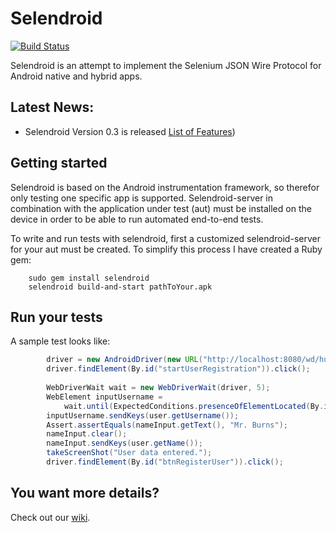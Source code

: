 Selendroid
==========

[![Build Status](https://api.travis-ci.org/DominikDary/selendroid.png)](https://travis-ci.org/DominikDary/selendroid)


Selendroid is an attempt to implement the Selenium JSON Wire Protocol for Android native and hybrid apps.

Latest News:
------------

* Selendroid Version 0.3 is released [List of Features](https://github.com/DominikDary/selendroid/blob/master/changelog.md))

Getting started
---------------

Selendroid is based on the Android instrumentation framework, so therefor only testing one specific app is supported.
Selendroid-server in combination with the application under test (aut) must be installed on the device in order to be able to run automated end-to-end tests.

To write and run tests with selendroid, first a customized selendroid-server for your aut must be created. To simplify this process I have created a Ruby gem:

		sudo gem install selendroid
		selendroid build-and-start pathToYour.apk
		
Run your tests
--------------

A sample test looks like:

```java
		driver = new AndroidDriver(new URL("http://localhost:8080/wd/hub"), getDefaultCapabilities());
		driver.findElement(By.id("startUserRegistration")).click();
		
		WebDriverWait wait = new WebDriverWait(driver, 5);
		WebElement inputUsername =
         	wait.until(ExpectedConditions.presenceOfElementLocated(By.id("inputUsername")));
		inputUsername.sendKeys(user.getUsername());
		Assert.assertEquals(nameInput.getText(), "Mr. Burns");
		nameInput.clear();
		nameInput.sendKeys(user.getName());
		takeScreenShot("User data entered.");
		driver.findElement(By.id("btnRegisterUser")).click();
```

You want more details?
----------------------

Check out our [wiki](https://github.com/DominikDary/selendroid/wiki/).

